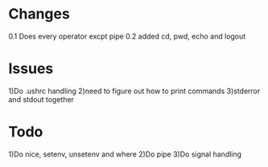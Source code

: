 # Changes


0.1 Does every operator excpt pipe
0.2 added cd, pwd, echo and logout

# Issues

1)Do .ushrc handling
2)need to figure out how to print commands
3)stderror and stdout together


# Todo

1)Do nice, setenv, unsetenv and where
2)Do pipe
3)Do signal handling